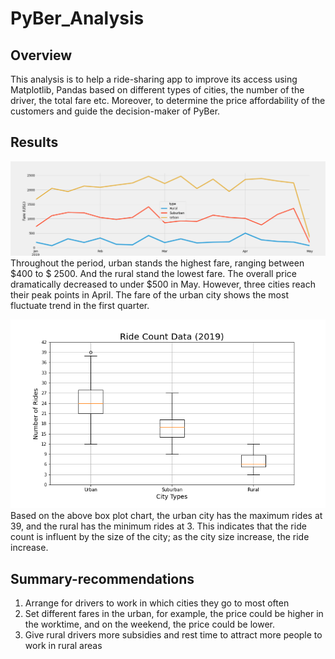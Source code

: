 # PyBer_Analysis
## Overview 
This analysis is to help a ride-sharing app to improve its access using Matplotlib, Pandas based on different types of cities, the number of the driver, the total fare etc. Moreover, to determine the price affordability of the customers and guide the decision-maker of PyBer.

## Results
![Challenge_fare_summary](Resources/Challenge_fare_summary.png)
Throughout the period, urban stands the highest fare, ranging between $400 to $ 2500. And the rural stand the lowest fare. The overall price dramatically decreased to under $500 in May. However, three cities reach their peak points in April. The fare of the urban city shows the most fluctuate trend in the first quarter. 

![box_fig](Resources/box_fig.png)
Based on the above box plot chart, the urban city has the maximum rides at 39, and the rural has the minimum rides at 3. This indicates that the ride count is influent by the size of the city; as the city size increase, the ride increase. 

## Summary-recommendations
1. Arrange for drivers to work in which cities they go to most often
2. Set different fares in the urban, for example, the price could be higher in the worktime, and on the weekend, the price could be lower.
3. Give rural drivers more subsidies and rest time to attract more people to work in rural areas
